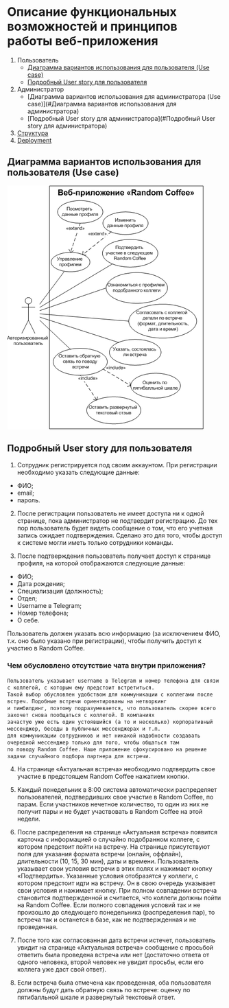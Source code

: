 # Описание функциональных возможностей и принципов работы веб-приложения

1. Пользователь
   - [Диаграмма вариантов использования для пользователя (Use case)](#диаграмма-вариантов-использования-для-пользователя-use-case)
   - [Подробный User story для пользователя](#подробный-user-story-для-пользователя)
2. Администратор
    - [Диаграмма вариантов использования для администратора (Use case)](#Диаграмма вариантов использования для администратора)
    - [Подробный User story для администратора](#Подробный User story для администратора)
3. [Структура](structure.md)
4. [Deployment](deployment.md)

## Диаграмма вариантов использования для пользователя (Use case)

![Use case пользователя](user-use-case.png)

## Подробный User story для пользователя

1) Сотрудник регистрируется под своим аккаунтом. При регистрации необходимо указать следующие данные:
- ФИО;
- email;
- пароль.

2) После регистрации пользователь не имеет доступа ни к одной странице, пока администратор не подтвердит регистрацию. 
До тех пор пользователь будет видеть сообщение о том, что его учетная запись ожидает подтверждения. Сделано это для 
того, чтобы доступ к системе могли иметь только сотрудники команды. 

3. После подтверждения пользователь получает доступ к странице профиля, на которой отображаются следующие данные: 
- ФИО;
- Дата рождения;
- Специализация (должность); 
- Отдел;
- Username в Telegram;
- Номер телефона;
- О себе.


Пользователь должен указать всю информацию (за исключением ФИО, т.к. оно было указано при регистрации), чтобы получить 
доступ к участию в Random Coffee.

### Чем обусловлено отсутствие чата внутри приложения?
```
Пользователь указывает username в Telegram и номер телефона для связи с коллегой, с которым ему предстоит встретиться. 
Такой выбор обусловлен удобством для коммуникации с коллегами после встреч. Подобные встречи ориентированы на нетворкинг 
и тимбилдинг, поэтому подразумевается, что пользователь скорее всего захочет снова пообщаться с коллегой. В компаниях 
зачастую уже есть один устоявшийся (а то и несколько) корпоративный мессенджер, беседы в публичных мессенджерах и т.п.
для коммуникации сотрудников и нет никакой надобности создавать очередной мессенджер только для того, чтобы общаться там 
по поводу Random Coffee. Наше приложение сфокусировано на решение задачи случайного подбора партнера для встречи.  
```

4) На странице «Актуальная встреча» необходимо подтвердить свое участие в предстоящем Random Coffee нажатием кнопки.

5) Каждый понедельник в 8:00 система автоматически распределяет пользователей, подтвердивших свое участие в Random Coffee, 
по парам. Если участников нечетное количество, то один из них не получит пары и не будет участвовать в Random Coffee на этой недели.

6) После распределения на странице «Актуальная встреча» появится карточка с информацией о случайно подобранном коллеге, 
с котором предстоит пойти на встречу. На странице присутствуют поля для указания формата встречи (онлайн, оффлайн), 
длительности (10, 15, 30 мин), даты и времени. Пользователь указывает свои условия встречи в этих полях и нажимает 
кнопку «Подтвердить». Указанные условия отобразятся у коллеги, с котором предстоит идти на встречу. Он в свою очередь 
указывает свои условия и нажимает кнопку. При полном совпадении встреча становится подтвержденной и считается, что 
коллеги должны пойти на Random Coffee. Если полного совпадения условий так и не произошло до следующего понедельника 
(распределения пар), то встреча так и останется в базе, как не подтвержденная и не проведенная. 

6) После того как согласованная дата встречи истечет, пользователь увидит на странице «Актуальная встреча» сообщение с 
просьбой ответить была проведена встреча или нет (достаточно ответа от одного человека, второй человек не увидит 
просьбы, если его коллега уже даст свой ответ).

7) Если встреча была отмечена как проведенная, оба пользователя должны будут дать обратную связь по встрече: 
оценку по пятибалльной шкале и развернутый текстовый ответ.


